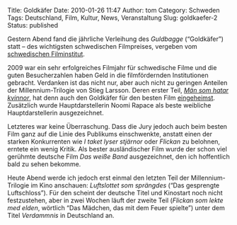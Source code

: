 Title: Goldkäfer
Date: 2010-01-26 11:47
Author: tom
Category: Schweden
Tags: Deutschland, Film, Kultur, News, Veranstaltung
Slug: goldkaefer-2
Status: published

Gestern Abend fand die jährliche Verleihung des *Guldbagge*
(“Goldkäfer”) statt – des wichtigsten schwedischen Filmpreises, vergeben
vom [schwedischen Filminstitut](http://www.sfi.se/).

2009 war ein sehr erfolgreiches Filmjahr für schwedische Filme und die
guten Besucherzahlen haben Geld in die filmfördernden Institutionen
gebracht. Verdanken ist das nicht nur, aber auch nicht zu geringen
Anteilen der Millennium-Trilogie von Stieg Larsson. Deren erster Teil,
[*Män som hatar
kvinnor*](http://www.fiket.de/2009/09/25/maen-som-hatar-kvinnor/), hat
denn auch den Goldkäfer für den besten Film
[eingeheimst](http://www.dn.se/kultur-noje/film-tv/man-som-hatar-kvinnor-basta-film-1.1033165).
Zusätzlich wurde Hauptdarstellerin Noomi Rapace als beste weibliche
Hauptdarstellerin ausgezeichnet.

Letzteres war keine Überraschung. Dass die Jury jedoch auch beim besten
Film ganz auf die Linie des Publikums einschwenkte, anstatt einen der
starken Konkurrenten wie *I taket lyser stjärnor* oder *Flickan* zu
belohnen, erntete ein wenig Kritik. Als bester ausländischer Film wurde
der schon viel gerühmte deutsche Film *Das weiße Band* ausgezeichnet,
den ich hoffentlich bald zu sehen bekomme.

Heute Abend werde ich jedoch erst einmal den letzten Teil der
Millennium-Trilogie im Kino anschauen: *Luftslottet som sprängdes* (“Das
gesprengte Luftschloss”). Für den scheint der deutsche Titel und
Kinostart noch nicht festzustehen, aber in zwei Wochen läuft der zweite
Teil (*Flickan som lekte med elden*, wörtlich “Das Mädchen, das mit dem
Feuer spielte”) unter dem Titel *Verdammnis* in Deutschland an.

